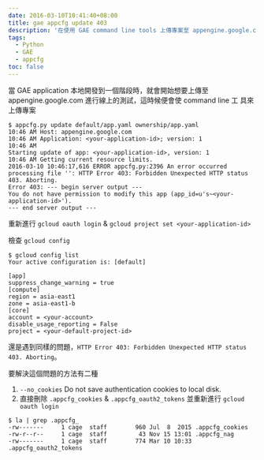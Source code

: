 ```yaml
---
date: 2016-03-10T10:41:40+08:00
title: gae appcfg update 403
description: '在使用 GAE command line tools 上傳專案至 appengine.google.com 上時，會遇到 HTTP Error 403: Forbidden Unexpected HTTP status 403. Aborting 的訊息，如何解決問題。'
tags:
  - Python
  - GAE
  - appcfg
toc: false  
---
```


<!--more-->

當 GAE application 本地開發到一個階段時，就會開始想要上傳至 appengine.google.com 進行線上的測試，這時候便會使 command line 工
具來上傳專案

```shell
$ appcfg.py update default/app.yaml ownership/app.yaml
10:46 AM Host: appengine.google.com
10:46 AM Application: <your-application-id>; version: 1
10:46 AM
Starting update of app: <your-application-id>, version: 1
10:46 AM Getting current resource limits.
2016-03-10 10:46:17,616 ERROR appcfg.py:2396 An error occurred processing file '': HTTP Error 403: Forbidden Unexpected HTTP status 403. Aborting.
Error 403: --- begin server output ---
You do not have permission to modify this app (app_id=u's~<your-application-id>').
--- end server output ---
```

重新進行 `gcloud oauth login` & `gcloud project set <your-application-id>`

檢查 `gcloud config`

```shell
$ gcloud config list
Your active configuration is: [default]

[app]
suppress_change_warning = true
[compute]
region = asia-east1
zone = asia-east1-b
[core]
account = <your-account>
disable_usage_reporting = False
project = <your-default-project-id>
```

還是遇到同樣的問題，`HTTP Error 403: Forbidden Unexpected HTTP status 403. Aborting`。

要解決這個問題的方法有二種

1. `--no_cookies` Do not save authentication cookies to local disk.
2. 直接刪除 `.appcfg_cookies` & `.appcfg_oauth2_tokens` 並重新進行 `gcloud oauth login`
  ```shell
  $ la | grep .appcfg_
  -rw-------     1 cage  staff        960 Jul  8  2015 .appcfg_cookies
  -rw-r--r--     1 cage  staff         43 Nov 15 13:01 .appcfg_nag
  -rw-------     1 cage  staff        774 Mar 10 10:33 .appcfg_oauth2_tokens
  ```
